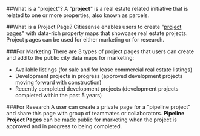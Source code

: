 ##What is a "project"?
A "__project__" is a real estate related initiative that is related to one or more properties, also known as parcels. 

##What is a Project Page?
Citiesense enables users to create "[project pages](http://www.citiesense.com/projects/3772)" with data-rich property maps that showcase real estate projects. Project pages can be used for either marketing or for research. 

###For Marketing
There are 3 types of project pages that users can create and add to the public city data maps for marketing:
* Available listings (for sale and for lease commercial real estate listings)
* Development projects in progress (approved development projects moving forward with construction)
* Recently completed development projects (development projects completed within the past 5 years) 

###For Research
A user can create a private page for a "pipeline project" and share this page with group of teammates or collaborators. __Pipeline Project Pages__ can be made public for marketing when the project is approved and in progress to being completed.  
